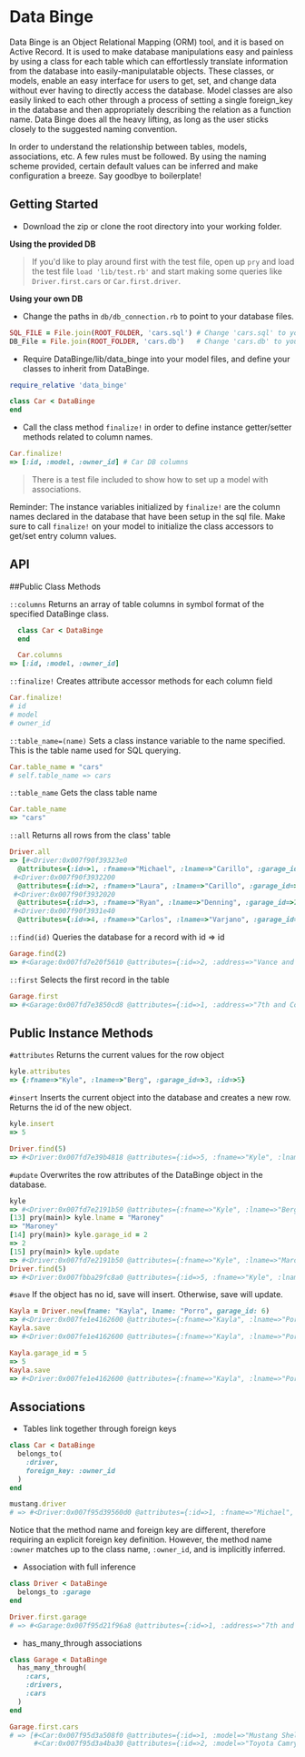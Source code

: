 # Data Binge

Data Binge is an Object Relational Mapping (ORM) tool, and it is based on Active Record.  It is used to make database manipulations easy and painless by using a class for each table which can effortlessly translate information from the database into easily-manipulatable objects.  These classes, or models, enable an easy interface for users to get, set, and change data without ever having to directly access the database.  Model classes are also easily linked to each other through a process of setting a single foreign_key in the database and then appropriately describing the relation as a function name.  Data Binge does all the heavy lifting, as long as the user sticks closely to the suggested naming convention.

In order to understand the relationship between tables, models, associations, etc.  A few rules must be followed.  By using the naming scheme provided, certain default values can be inferred and make configuration a breeze.  Say goodbye to boilerplate!

## Getting Started

- Download the zip or clone the root directory into your working folder.  

**Using the provided DB**

> If you'd like to play around first with the test file, open up `pry` and load the test file `load 'lib/test.rb'` and start making some queries like `Driver.first.cars` or `Car.first.driver`.

**Using your own DB**

- Change the paths in `db/db_connection.rb` to point to your database files.
```ruby
SQL_FILE = File.join(ROOT_FOLDER, 'cars.sql') # Change 'cars.sql' to your sql file
DB_File = File.join(ROOT_FOLDER, 'cars.db')   # Change 'cars.db' to your db file
```

- Require DataBinge/lib/data_binge into your model files, and define your classes to inherit from DataBinge.
```ruby
require_relative 'data_binge'

class Car < DataBinge
end
```

- Call the class method `finalize!` in order to define instance getter/setter methods related to column names.
```ruby
Car.finalize!
=> [:id, :model, :owner_id] # Car DB columns
```

> There is a test file included to show how to set up a model with associations.

Reminder: The instance variables initialized by `finalize!` are the column names declared in the database that have been setup in the sql file.  Make sure to call `finalize!` on your model to initialize the class accessors to get/set entry column values.

## API


##Public Class Methods

`::columns`
Returns an array of table columns in symbol format of the specified DataBinge class.
```ruby
  class Car < DataBinge
  end

  Car.columns
=> [:id, :model, :owner_id]
```

`::finalize!`
Creates attribute accessor methods for each column field
```ruby
Car.finalize!
# id
# model
# owner_id
```

`::table_name=(name)`
Sets a class instance variable to the name specified.  This is the table name used for SQL querying.
```ruby
Car.table_name = "cars"
# self.table_name => cars
```

`::table_name`
Gets the class table name
```ruby
Car.table_name
=> "cars"
```

`::all`
Returns all rows from the class' table
```ruby
Driver.all
=> [#<Driver:0x007f90f39323e0
  @attributes={:id=>1, :fname=>"Michael", :lname=>"Carillo", :garage_id=>1}>,
 #<Driver:0x007f90f3932200
  @attributes={:id=>2, :fname=>"Laura", :lname=>"Carillo", :garage_id=>1}>,
 #<Driver:0x007f90f3932020
  @attributes={:id=>3, :fname=>"Ryan", :lname=>"Denning", :garage_id=>2}>,
 #<Driver:0x007f90f3931e40
  @attributes={:id=>4, :fname=>"Carlos", :lname=>"Varjano", :garage_id=>nil}>]
```

`::find(id)`
Queries the database for a record with id => id
```ruby
Garage.find(2)
=> #<Garage:0x007fd7e20f5610 @attributes={:id=>2, :address=>"Vance and McGilbert"}>
```

`::first`
Selects the first record in the table
```ruby
Garage.first
=> #<Garage:0x007fd7e3850cd8 @attributes={:id=>1, :address=>"7th and Columbia"}>
```

## Public Instance Methods

`#attributes`
Returns the current values for the row object
```ruby
kyle.attributes
=> {:fname=>"Kyle", :lname=>"Berg", :garage_id=>3, :id=>5}
```

`#insert`
Inserts the current object into the database and creates a new row.  Returns the id of the new object.
```ruby
kyle.insert
=> 5

Driver.find(5)
=> #<Driver:0x007fd7e39b4818 @attributes={:id=>5, :fname=>"Kyle", :lname=>"Berg", :garage_id=>3}>
```

`#update`
Overwrites the row attributes of the DataBinge object in the database.
```ruby
kyle
=> #<Driver:0x007fd7e2191b50 @attributes={:fname=>"Kyle", :lname=>"Berg", :garage_id=>3, :id=>5}>
[13] pry(main)> kyle.lname = "Maroney"
=> "Maroney"
[14] pry(main)> kyle.garage_id = 2
=> 2
[15] pry(main)> kyle.update
=> #<Driver:0x007fd7e2191b50 @attributes={:fname=>"Kyle", :lname=>"Maroney", :garage_id=>2, :id=>5}>
Driver.find(5)
=> #<Driver:0x007fbba29fc8a0 @attributes={:id=>5, :fname=>"Kyle", :lname=>"Maroney", :garage_id=>2}>
```

`#save`
If the object has no id, save will insert.  Otherwise, save will update.
```ruby
Kayla = Driver.new(fname: "Kayla", lname: "Porro", garage_id: 6)
=> #<Driver:0x007fe1e4162600 @attributes={:fname=>"Kayla", :lname=>"Porro", :garage_id=>6}>
Kayla.save
=> #<Driver:0x007fe1e4162600 @attributes={:fname=>"Kayla", :lname=>"Porro", :garage_id=>6, :id=>5}>

Kayla.garage_id = 5
=> 5
Kayla.save
=> #<Driver:0x007fe1e4162600 @attributes={:fname=>"Kayla", :lname=>"Porro", :garage_id=>5, :id=>5}>
```


## Associations
- Tables link together through foreign keys
```ruby
class Car < DataBinge
  belongs_to(
    :driver,
    foreign_key: :owner_id
  )
end

mustang.driver
# => #<Driver:0x007f95d39560d0 @attributes={:id=>1, :fname=>"Michael", :lname=>"Carillo", :garage_id=>1}>
```
Notice that the method name and foreign key are different, therefore requiring an explicit foreign key definition. However, the method name `:owner` matches up to the class name, `:owner_id`, and is implicitly inferred.


- Association with full inference
```ruby
class Driver < DataBinge
  belongs_to :garage
end

Driver.first.garage
# => #<Garage:0x007f95d21f96a8 @attributes={:id=>1, :address=>"7th and Columbia"}>
```

- has_many_through associations
```ruby
class Garage < DataBinge
  has_many_through(
    :cars,
    :drivers,
    :cars
  )
end

Garage.first.cars
# => [#<Car:0x007f95d3a508f0 @attributes={:id=>1, :model=>"Mustang Shelby", :owner_id=>1}>,
      #<Car:0x007f95d3a4ba30 @attributes={:id=>2, :model=>"Toyota Camry", :owner_id=>2}>]
```
